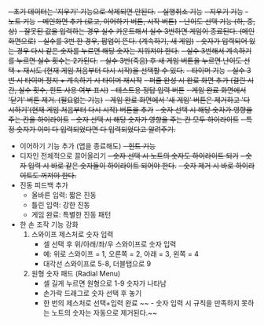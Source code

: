 ~~- 초기 데이터는 '지우기' 기능으로 삭제되면 안된다.~~
~~- 실행취소 기능~~
~~- 지우기 기능~~
~~- 노트 기능~~
~~- 메인화면 추가 (로고, 이어하기 버튼, 시작 버튼)~~
~~- 난이도 선택 기능 (하, 중, 상)~~
~~- 잘못된 값을 입력하는 경우 실수 카운트해서 실수 3번하면 게임이 종료된다. (메인화면으로)~~
~~- 실수를 3번 한 경우, 팝업이 뜬다. (계속하기, 새 게임)~~
~~- 숫자가 입력되어 있는 경우 다시 같은 숫자를 누르면 해당 숫자는 지워져야 한다.~~
~~- 실수 3번해서 계속하기를 누르면 실수 횟수는 2가된다.~~
~~- 실수 3번(죽음) 후 새 게임 버튼을 누르면 난이도 선택 + 재시도 (현재 게임 처음부터 다시 시작)을 선택할 수 있다.~~
~~- 타이머 기능~~
~~- 실수 3번 시 타이머 정지 + 계속하기 시 타이머 재시작~~
~~- 퍼즐 완성 시 완료 화면 추가 (걸린 시간, 실수 횟수, 힌트 사용 여부 표시)~~
~~- 테스트용 정답 입력 버튼~~
~~- 게임 완료 화면에서 '닫기' 버튼 제거. (필요없는 기능)~~
~~- 게임 완료 화면에서 '새 게임' 버튼은 제거하고 '다시하기'(현재 게임 처음부터 다시 시작) 버튼을 추가~~
~~- 숫자 선택 시 해당 숫자가 영향을 주는 칸을 하이라이트~~
~~- 숫자 선택 시 해당 숫자가 영향을 주는 칸 모두 하이라이트~~
~~- 특정 숫자가 이미 다 입력되었다면 다 입력되었다고 알려주기.~~

- 이어하기 기능 추가 (앱을 종료해도)
  ~~- 힌트 기능~~
- 디자인 전체적으로 끌어올리기
~~- 숫자 선택 시 노트의 숫자도 하이라이트 되기~~
  ~~- 숫자 입력 시 바로 같은 숫자들이 하이라이트 되어야 한다.~~
  ~~- 숫자 제거 시 바로 하이라이트도 꺼져야 한다.~~
- 진동 피드백 추가
    - 올바른 입력: 짧은 진동
    - 틀린 입력: 강한 진동
    - 게임 완료: 특별한 진동 패턴
- 한 손 조작 기능 강화
    1. 스와이프 제스처로 숫자 입력
        - 셀 선택 후 위/아래/좌/우 스와이프로 숫자 입력
        - 예: 위로 스와이프 = 1, 오른쪽 = 2, 아래 = 3, 왼쪽 = 4
        - 대각선 스와이프로 5-8, 더블탭으로 9
    2. 원형 숫자 패드 (Radial Menu)
        - 셀 길게 누르면 원형으로 1-9 숫자가 나타남
        - 손가락 드래그로 숫자 선택 후 놓기
        - 한 번의 제스처로 선택+입력 완료
~~ - 숫자 입력 시 규칙을 만족하지 못하는 노트의 숫자는 자동으로 제거된다.~~